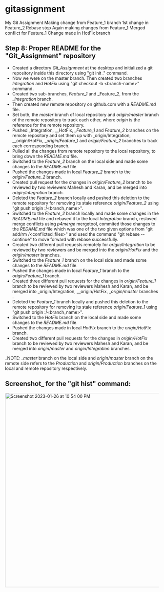# gitassignment
My Git Assignment
Making change from Feature_1 branch
1st change in Feature_2
Rebase step
Again making changes from Feature_1
Merged conflict for Feature_1
Change made in HotFix branch

## Step 8: Proper README for the "Git_Assignment" repository

- Created a directory _Git_Assignment_ at the desktop and initialized a git repository inside this directory using "git init ." command.
- Now we were on the master branch. Then created two branches _Integration_ and _HotFix_ using "git checkout -b \<branch-name>" command.
- Created two sub-branches, _Feature_1_ and _Feature_2, from the __Integration_ branch.
- Then created new remote repository on github.com with a _README.md_ file.
- Set both, the _master_ branch of local repository and _origin/master_ branch of the remote repository to track each other, where _origin_ is the     reference for the remote repository.
- Pushed _Integration, __HotFix, __Feature_1_ and _Feature_2_ branches on the remote repository and set them up with _origin/Integration,         __origin/HotFix, __origin/Feature_1_ and _origin/Feature_2_ branches to track each corresponding branch.
- Pulled all the changes from remote repository to the local repository, to bring down the _README.md_ file.
- Switched to the _Feature_2_ branch on the local side and made some changes to the _README.md_ file.
- Pushed the changes made in local _Feature_2_ branch to the _origin/Feature_2_ branch.
- Created pull request for the changes in _origin/Feature_2_ branch to be reviewed by two reviewers Mahesh and Karan, and be merged into                     _origin/Integration_ branch. 
- Deleted the _Feature_2_ branch locally and pushed this deletion to the remote repository for removing its stale reference _origin/Feature_2_ using     "git push origin :/<branch_name>".
- Switched to the _Feature_2_ branch locally and made some changes in the _README.md_ file and rebased it to the local _Integration_ branch, resloved   merge conflicts using _p4merge_ mergetool, commited those changes to the _REDAME.md_ file which was one of the two given options from "git add/rm       /<conflicted_files>" and used the command "git rebase --continue" to move forward with rebase successfully.
- Created two different pull requests remotely for _origin/Integration_ to be reviewed by two reviewers and be merged into the _origin/HotFix_ and the   _origin/master_ branches.
- Switched to the _Feature_1_ branch on the local side and made some changes to the _README.md_ file.
- Pushed the changes made in local _Feature_1_ branch to the _origin/Feature_1_ branch.
- Created three different pull requests for the changes in _origin/Feature_1_ branch to be reviewed by two reviewers Mahesh and Karan, and be merged into   _origin/Integration, __origin/HotFix, __origin/master_ branches . 
- Deleted the _Feature_1_ branch locally and pushed this deletion to the remote repository for removing its stale reference _origin/Feature_1_ using     "git push origin :/<branch_name>".
- Switched to the _HotFix_ branch on the local side and made some changes to the _README.md_ file.
- Pushed the changes made in local _HotFix_ branch to the _origin/HotFix_ branch.
- Created two different pull requests for the changes in _origin/HotFix_ branch to be reviewed by two reviewers Mahesh and Karan, and be merged into       _origin/master_ and _origin/Integration_ branches.

_NOTE: __master_ branch on the local side and _origin/master_ branch on the remote side refers to the _Production_ and _origin/Production_                 branches on the local and remote repository respectively.

## Screenshot_ for the "git hist" command:
<img width="635" alt="Screenshot 2023-01-26 at 10 54 00 PM" src="https://user-images.githubusercontent.com/123646244/214906421-d022c519-321a-4743-8fe0-871385728507.png">
